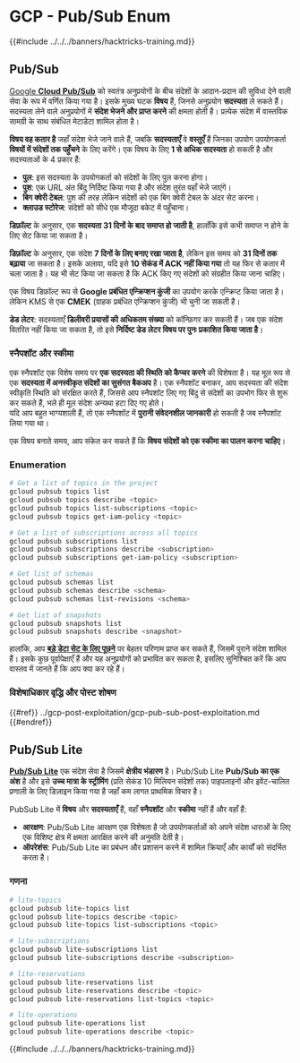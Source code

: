 # GCP - Pub/Sub Enum

{{#include ../../../banners/hacktricks-training.md}}

## Pub/Sub <a href="#reviewing-cloud-pubsub" id="reviewing-cloud-pubsub"></a>

[Google **Cloud Pub/Sub**](https://cloud.google.com/pubsub/) को स्वतंत्र अनुप्रयोगों के बीच संदेशों के आदान-प्रदान की सुविधा देने वाली सेवा के रूप में वर्णित किया गया है। इसके मुख्य घटक **विषय** हैं, जिनसे अनुप्रयोग **सदस्यता** ले सकते हैं। सदस्यता लेने वाले अनुप्रयोगों में **संदेश भेजने और प्राप्त करने** की क्षमता होती है। प्रत्येक संदेश में वास्तविक सामग्री के साथ संबंधित मेटाडेटा शामिल होता है।

**विषय वह कतार है** जहाँ संदेश भेजे जाने वाले हैं, जबकि **सदस्यताएँ** वे **वस्तुएँ** हैं जिनका उपयोग उपयोगकर्ता **विषयों में संदेशों तक पहुँचने** के लिए करेंगे। एक विषय के लिए **1 से अधिक सदस्यता** हो सकती है और सदस्यताओं के 4 प्रकार हैं:

- **पुल**: इस सदस्यता के उपयोगकर्ता को संदेशों के लिए पुल करना होगा।
- **पुश**: एक URL अंत बिंदु निर्दिष्ट किया गया है और संदेश तुरंत वहाँ भेजे जाएंगे।
- **बिग क्वेरी टेबल**: पुश की तरह लेकिन संदेशों को एक बिग क्वेरी टेबल के अंदर सेट करना।
- **क्लाउड स्टोरेज**: संदेशों को सीधे एक मौजूदा बकेट में पहुँचाना।

**डिफ़ॉल्ट** के अनुसार, एक **सदस्यता 31 दिनों के बाद समाप्त हो जाती है**, हालाँकि इसे कभी समाप्त न होने के लिए सेट किया जा सकता है।

**डिफ़ॉल्ट** के अनुसार, एक संदेश **7 दिनों के लिए बनाए रखा जाता है**, लेकिन इस समय को **31 दिनों तक बढ़ाया** जा सकता है। इसके अलावा, यदि इसे **10 सेकंड में ACK नहीं किया गया** तो यह फिर से कतार में चला जाता है। यह भी सेट किया जा सकता है कि ACK किए गए संदेशों को संग्रहीत किया जाना चाहिए।

एक विषय डिफ़ॉल्ट रूप से **Google प्रबंधित एन्क्रिप्शन कुंजी** का उपयोग करके एन्क्रिप्ट किया जाता है। लेकिन KMS से एक **CMEK** (ग्राहक प्रबंधित एन्क्रिप्शन कुंजी) भी चुनी जा सकती है।

**डेड लेटर**: सदस्यताएँ **डिलीवरी प्रयासों की अधिकतम संख्या** को कॉन्फ़िगर कर सकती हैं। जब एक संदेश वितरित नहीं किया जा सकता है, तो इसे **निर्दिष्ट डेड लेटर विषय पर पुनः प्रकाशित किया जाता है**।

### स्नैपशॉट और स्कीमा

एक स्नैपशॉट एक विशेष समय पर **एक सदस्यता की स्थिति को कैप्चर करने** की विशेषता है। यह मूल रूप से एक **सदस्यता में अनस्वीकृत संदेशों का सुसंगत बैकअप** है। एक स्नैपशॉट बनाकर, आप सदस्यता की संदेश स्वीकृति स्थिति को संरक्षित करते हैं, जिससे आप स्नैपशॉट लिए गए बिंदु से संदेशों का उपभोग फिर से शुरू कर सकते हैं, भले ही मूल संदेश अन्यथा हटा दिए गए होते।\
यदि आप बहुत भाग्यशाली हैं, तो एक स्नैपशॉट में **पुरानी संवेदनशील जानकारी** हो सकती है जब स्नैपशॉट लिया गया था।

एक विषय बनाते समय, आप संकेत कर सकते हैं कि **विषय संदेशों को एक स्कीमा का पालन करना चाहिए**।

### Enumeration
```bash
# Get a list of topics in the project
gcloud pubsub topics list
gcloud pubsub topics describe <topic>
gcloud pubsub topics list-subscriptions <topic>
gcloud pubsub topics get-iam-policy <topic>

# Get a list of subscriptions across all topics
gcloud pubsub subscriptions list
gcloud pubsub subscriptions describe <subscription>
gcloud pubsub subscriptions get-iam-policy <subscription>

# Get list of schemas
gcloud pubsub schemas list
gcloud pubsub schemas describe <schema>
gcloud pubsub schemas list-revisions <schema>

# Get list of snapshots
gcloud pubsub snapshots list
gcloud pubsub snapshots describe <snapshot>
```
हालांकि, आप [**बड़े डेटा सेट के लिए पूछने**](https://cloud.google.com/pubsub/docs/replay-overview) पर बेहतर परिणाम प्राप्त कर सकते हैं, जिसमें पुराने संदेश शामिल हैं। इसके कुछ पूर्वापेक्षाएँ हैं और यह अनुप्रयोगों को प्रभावित कर सकता है, इसलिए सुनिश्चित करें कि आप वास्तव में जानते हैं कि आप क्या कर रहे हैं।

### विशेषाधिकार वृद्धि और पोस्ट शोषण

{{#ref}}
../gcp-post-exploitation/gcp-pub-sub-post-exploitation.md
{{#endref}}

## Pub/Sub Lite

[**Pub/Sub Lite**](https://cloud.google.com/pubsub/docs/choosing-pubsub-or-lite) एक संदेश सेवा है जिसमें **क्षेत्रीय भंडारण** है। Pub/Sub Lite **Pub/Sub का एक अंश** है और इसे **उच्च मात्रा के स्ट्रीमिंग** (प्रति सेकंड 10 मिलियन संदेशों तक) पाइपलाइनों और इवेंट-चालित प्रणाली के लिए डिज़ाइन किया गया है जहाँ कम लागत प्राथमिक विचार है।

PubSub Lite में **विषय** और **सदस्यताएँ** हैं, वहाँ **स्नैपशॉट** और **स्कीमा** नहीं हैं और वहाँ हैं:

- **आरक्षण**: Pub/Sub Lite आरक्षण एक विशेषता है जो उपयोगकर्ताओं को अपने संदेश धाराओं के लिए एक विशिष्ट क्षेत्र में क्षमता आरक्षित करने की अनुमति देती है।
- **ऑपरेशंस**: Pub/Sub Lite का प्रबंधन और प्रशासन करने में शामिल क्रियाएँ और कार्यों को संदर्भित करता है।

### गणना
```bash
# lite-topics
gcloud pubsub lite-topics list
gcloud pubsub lite-topics describe <topic>
gcloud pubsub lite-topics list-subscriptions <topic>

# lite-subscriptions
gcloud pubsub lite-subscriptions list
gcloud pubsub lite-subscriptions describe <subscription>

# lite-reservations
gcloud pubsub lite-reservations list
gcloud pubsub lite-reservations describe <topic>
gcloud pubsub lite-reservations list-topics <topic>

# lite-operations
gcloud pubsub lite-operations list
gcloud pubsub lite-operations describe <topic>
```
{{#include ../../../banners/hacktricks-training.md}}
